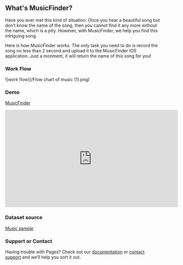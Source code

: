 ## What's MusicFinder?

Have you ever met this kind of situation: Once you hear a beautiful song but don’t know the name of the song, then you cannot find it any more without the name, which is a pity. However, with MusicFinder, we help you find this intriguing song. 

Here is how MusicFinder works. The only task you need to do is record the song no less than 2 second and upload it to the MusicFinder iOS application. Just a monment, it will return the name of this song for you!

### Work Flow

![work flow](/Flow chart of music (1).png)

### Demo

[MusicFinder](https://youtu.be/37cFnlfYg1s)

<iframe width="560" height="315" src="https://www.youtube.com/embed/37cFnlfYg1s" frameborder="0" allow="autoplay; encrypted-media" allowfullscreen></iframe>




### Dataset source

[Music sample](https://drive.google.com/drive/folders/1AKlQFAHL8VY6P4EX-qYlUWDhtScXt_7o)


### Support or Contact

Having trouble with Pages? Check out our [documentation](https://help.github.com/categories/github-pages-basics/) or [contact support](https://github.com/contact) and we’ll help you sort it out.

